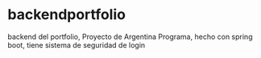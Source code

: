 # backendportfolio
backend del portfolio, Proyecto de Argentina Programa, hecho con spring boot, tiene sistema de seguridad de login

